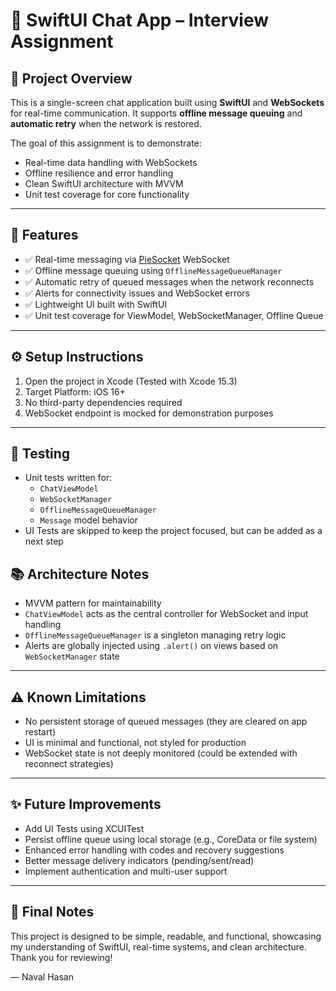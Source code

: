 # 📱 SwiftUI Chat App – Interview Assignment

## 🧩 Project Overview

This is a single-screen chat application built using **SwiftUI** and **WebSockets** for real-time communication. It supports **offline message queuing** and **automatic retry** when the network is restored.

The goal of this assignment is to demonstrate:
- Real-time data handling with WebSockets
- Offline resilience and error handling
- Clean SwiftUI architecture with MVVM
- Unit test coverage for core functionality

---

## 🚀 Features

- ✅ Real-time messaging via [PieSocket](https://www.piesocket.com/) WebSocket
- ✅ Offline message queuing using `OfflineMessageQueueManager`
- ✅ Automatic retry of queued messages when the network reconnects
- ✅ Alerts for connectivity issues and WebSocket errors
- ✅ Lightweight UI built with SwiftUI
- ✅ Unit test coverage for ViewModel, WebSocketManager, Offline Queue

---

## ⚙️ Setup Instructions

1. Open the project in Xcode (Tested with Xcode 15.3)
2. Target Platform: iOS 16+
3. No third-party dependencies required
4. WebSocket endpoint is mocked for demonstration purposes

---

## 🧪 Testing

- Unit tests written for:
  - `ChatViewModel`
  - `WebSocketManager`
  - `OfflineMessageQueueManager`
  - `Message` model behavior
- UI Tests are skipped to keep the project focused, but can be added as a next step


## 📚 Architecture Notes

- MVVM pattern for maintainability
- `ChatViewModel` acts as the central controller for WebSocket and input handling
- `OfflineMessageQueueManager` is a singleton managing retry logic
- Alerts are globally injected using `.alert()` on views based on `WebSocketManager` state

---

## ⚠️ Known Limitations

- No persistent storage of queued messages (they are cleared on app restart)
- UI is minimal and functional, not styled for production
- WebSocket state is not deeply monitored (could be extended with reconnect strategies)

---

## ✨ Future Improvements

- Add UI Tests using XCUITest
- Persist offline queue using local storage (e.g., CoreData or file system)
- Enhanced error handling with codes and recovery suggestions
- Better message delivery indicators (pending/sent/read)
- Implement authentication and multi-user support

---

## 🧠 Final Notes

This project is designed to be simple, readable, and functional, showcasing my understanding of SwiftUI, real-time systems, and clean architecture.  
Thank you for reviewing!

— Naval Hasan
